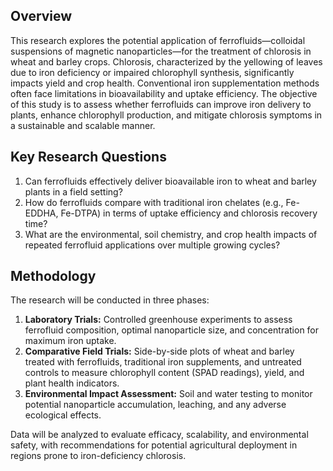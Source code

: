 ## Overview

This research explores the potential application of ferrofluids—colloidal suspensions of magnetic nanoparticles—for the treatment of chlorosis in wheat and barley crops. Chlorosis, characterized by the yellowing of leaves due to iron deficiency or impaired chlorophyll synthesis, significantly impacts yield and crop health. Conventional iron supplementation methods often face limitations in bioavailability and uptake efficiency. The objective of this study is to assess whether ferrofluids can improve iron delivery to plants, enhance chlorophyll production, and mitigate chlorosis symptoms in a sustainable and scalable manner.

## Key Research Questions

1. Can ferrofluids effectively deliver bioavailable iron to wheat and barley plants in a field setting?
2. How do ferrofluids compare with traditional iron chelates (e.g., Fe-EDDHA, Fe-DTPA) in terms of uptake efficiency and chlorosis recovery time?
3. What are the environmental, soil chemistry, and crop health impacts of repeated ferrofluid applications over multiple growing cycles?

## Methodology

The research will be conducted in three phases:

1. **Laboratory Trials:** Controlled greenhouse experiments to assess ferrofluid composition, optimal nanoparticle size, and concentration for maximum iron uptake.
2. **Comparative Field Trials:** Side-by-side plots of wheat and barley treated with ferrofluids, traditional iron supplements, and untreated controls to measure chlorophyll content (SPAD readings), yield, and plant health indicators.
3. **Environmental Impact Assessment:** Soil and water testing to monitor potential nanoparticle accumulation, leaching, and any adverse ecological effects.

Data will be analyzed to evaluate efficacy, scalability, and environmental safety, with recommendations for potential agricultural deployment in regions prone to iron-deficiency chlorosis.
